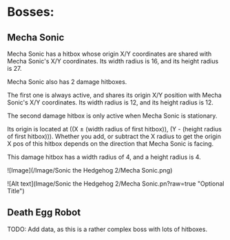 # **Bosses:**
## **Mecha Sonic**

Mecha Sonic has a hitbox whose origin X/Y coordinates are shared with Mecha Sonic's X/Y coordinates.  Its width radius is 16, and its height radius is 27.

Mecha Sonic also has 2 damage hitboxes.

The first one is always active, and shares its origin X/Y position with Mecha Sonic's X/Y coordinates.  Its width radius is 12, and its height radius is 12.

The second damage hitbox is only active when Mecha Sonic is stationary.  

Its origin is located at ((X ± (width radius of first hitbox)), (Y - (height radius of first hitbox))).  Whether you add, or subtract the X radius to get the origin X pos of this hitbox depends on the direction that Mecha Sonic is facing.

This damage hitbox has a width radius of 4, and a height radius is 4.

![Image](/Image/Sonic the Hedgehog 2/Mecha Sonic.png)

![Alt text](Image/Sonic the Hedgehog 2/Mecha Sonic.pn?raw=true "Optional Title")

## **Death Egg Robot**

TODO: Add data, as this is a rather complex boss with lots of hitboxes.
